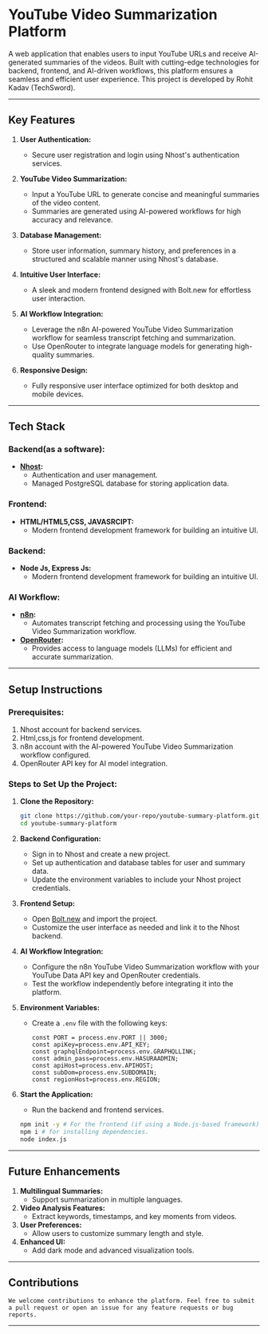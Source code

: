 # YouTube Video Summarization Platform

A web application that enables users to input YouTube URLs and receive AI-generated summaries of the videos. Built with cutting-edge technologies for backend, frontend, and AI-driven workflows, this platform ensures a seamless and efficient user experience. This project is developed by Rohit Kadav (TechSword).

---

## **Key Features**

1. **User Authentication:**
   - Secure user registration and login using Nhost's authentication services.

2. **YouTube Video Summarization:**
   - Input a YouTube URL to generate concise and meaningful summaries of the video content.
   - Summaries are generated using AI-powered workflows for high accuracy and relevance.

3. **Database Management:**
   - Store user information, summary history, and preferences in a structured and scalable manner using Nhost's database.

4. **Intuitive User Interface:**
   - A sleek and modern frontend designed with Bolt.new for effortless user interaction.

5. **AI Workflow Integration:**
   - Leverage the n8n AI-powered YouTube Video Summarization workflow for seamless transcript fetching and summarization.
   - Use OpenRouter to integrate language models for generating high-quality summaries.

6. **Responsive Design:**
   - Fully responsive user interface optimized for both desktop and mobile devices.

---

## **Tech Stack**

### **Backend(as a software):**
- **[Nhost](https://nhost.io/):**
  - Authentication and user management.
  - Managed PostgreSQL database for storing application data.

### **Frontend:**
- **HTML/HTML5,CSS, JAVASRCIPT:**
  - Modern frontend development framework for building an intuitive UI.

### **Backend:**
- **Node Js, Express Js:**
  - Modern frontend development framework for building an intuitive UI.


### **AI Workflow:**
- **[n8n](https://n8n.io):**
  - Automates transcript fetching and processing using the YouTube Video Summarization workflow.
- **[OpenRouter](https://openrouter.ai/):**
  - Provides access to language models (LLMs) for efficient and accurate summarization.

---

## **Setup Instructions**

### **Prerequisites:**
1. Nhost account for backend services.
2. Html,css,js for frontend development.
3. n8n account with the AI-powered YouTube Video Summarization workflow configured.
4. OpenRouter API key for AI model integration.

### **Steps to Set Up the Project:**

1. **Clone the Repository:**
   ```bash
   git clone https://github.com/your-repo/youtube-summary-platform.git
   cd youtube-summary-platform
   ```

2. **Backend Configuration:**
   - Sign in to Nhost and create a new project.
   - Set up authentication and database tables for user and summary data.
   - Update the environment variables to include your Nhost project credentials.

3. **Frontend Setup:**
   - Open [Bolt.new](https://bolt.new) and import the project.
   - Customize the user interface as needed and link it to the Nhost backend.

4. **AI Workflow Integration:**
   - Configure the n8n YouTube Video Summarization workflow with your YouTube Data API key and OpenRouter credentials.
   - Test the workflow independently before integrating it into the platform.

5. **Environment Variables:**
   - Create a `.env` file with the following keys:
     ```env
     const PORT = process.env.PORT || 3000;
     const apiKey=process.env.API_KEY; 
     const graphqlEndpoint=process.env.GRAPHQLLINK;
     const admin_pass=process.env.HASURAADMIN;
     const apiHost=process.env.APIHOST;
     const subDom=process.env.SUBDOMAIN;
     const regionHost=process.env.REGION;
     
     ```

6. **Start the Application:**
   - Run the backend and frontend services.
   ```bash
   npm init -y # For the frontend (if using a Node.js-based framework)
   npm i # for installing dependencies.
   node index.js
   ```

---

## **Future Enhancements**

1. **Multilingual Summaries:**
   - Support summarization in multiple languages.
2. **Video Analysis Features:**
   - Extract keywords, timestamps, and key moments from videos.
3. **User Preferences:**
   - Allow users to customize summary length and style.
4. **Enhanced UI:**
   - Add dark mode and advanced visualization tools.

---

## **Contributions**
    We welcome contributions to enhance the platform. Feel free to submit a pull request or open an issue for any feature requests or bug reports.

---

